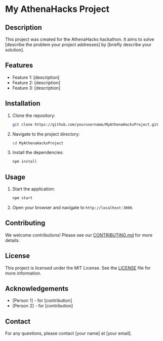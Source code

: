 # My AthenaHacks Project

## Description

This project was created for the AthenaHacks hackathon. It aims to solve [describe the problem your project addresses] by [briefly describe your solution].

## Features

- Feature 1: [description]
- Feature 2: [description]
- Feature 3: [description]

## Installation

1. Clone the repository:
   ```bash
   git clone https://github.com/yourusername/MyAthenaHacksProject.git
   ```
2. Navigate to the project directory:
   ```bash
   cd MyAthenaHacksProject
   ```
3. Install the dependencies:
   ```bash
   npm install
   ```

## Usage

1. Start the application:
   ```bash
   npm start
   ```
2. Open your browser and navigate to `http://localhost:3000`.

## Contributing

We welcome contributions! Please see our [CONTRIBUTING.md](CONTRIBUTING.md) for more details.

## License

This project is licensed under the MIT License. See the [LICENSE](LICENSE) file for more information.

## Acknowledgements

- [Person 1] - for [contribution]
- [Person 2] - for [contribution]

## Contact

For any questions, please contact [your name] at [your email].
